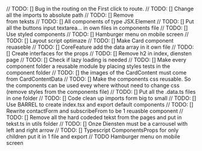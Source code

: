 // TODO: [] Bug in the routing on the First click to route.
// TODO: [] Change all the imports to absolute path
// TODO: [] Remove <br /> from teksts
// TODO: [] All components of type JSX.Element
// TODO: [] Put all the buttons input textarea... in own files in components file
// TODO: [] Use styled components
// TODO: [] Hamburger menu on mobile screen
// TODO: [] Layout script optimaze
// TODO: [] Make Card component reuaseble
// TODO: [] CoreFeature add the data array in it own file
// TODO: [] Create interfaces for the props
// TODO: [] Remove h2 in index, diensten page
// TODO: [] Check if lazy loading is needed
// TODO: [] Make every component folder a reusable module by placing styles tests in the component folder
// TODO: [] the images of the CardContent must come from CardContentData
// TODO: [] Make the components css reusable. So the components can be used evey where without need to change css (remove styles from the components file)
// TODO: [] Put all the .data.ts files in one folder
// TODO: [] Code clean up imports form big to small
// TODO: [] Use BARREL to create index.tsx and export default components
// TODO: [] Rewrite contactForm and subscribeFrom to be 1 reuasble component
// TODO: [] Remove all the hard codeded tekst from the pages and put in tekst.ts in utils folder
// TODO: [] Onze Diensten must be a carrousel with left and right arrow
// TODO: [] Typescript ComponentsProps for only children put it in 1 file and export
// TODO Hamburger menu on mobile screen
